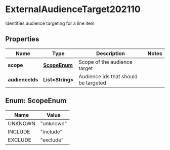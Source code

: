 

# ExternalAudienceTarget202110

Identifies audience targeting for a line item

## Properties

Name | Type | Description | Notes
------------ | ------------- | ------------- | -------------
**scope** | [**ScopeEnum**](#ScopeEnum) | Scope of the audience target | 
**audienceIds** | **List&lt;String&gt;** | Audience ids that should be targeted | 



## Enum: ScopeEnum

Name | Value
---- | -----
UNKNOWN | &quot;unknown&quot;
INCLUDE | &quot;include&quot;
EXCLUDE | &quot;exclude&quot;



